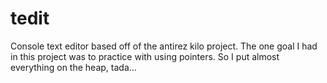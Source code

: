 # tedit
Console text editor based off of the antirez kilo project.
The one goal I had in this project was to practice with using pointers.
So I put almost everything on the heap, tada...

